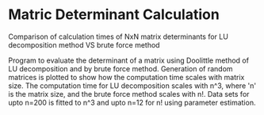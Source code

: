 # Matric Determinant Calculation
 Comparison of calculation times of NxN matrix determinants for LU decomposition method VS brute force method

Program to evaluate the determinant of a matrix using Doolittle method of LU decomposition and by brute force method.
Generation of random matrices is plotted to show how the computation time scales with matrix size.
The computation time for LU decomposition scales with n^3, where 'n' is the matrix size, and the brute force method
scales with n!.
Data sets for upto n=200 is fitted to n^3 and upto n=12 for n! using parameter estimation.
